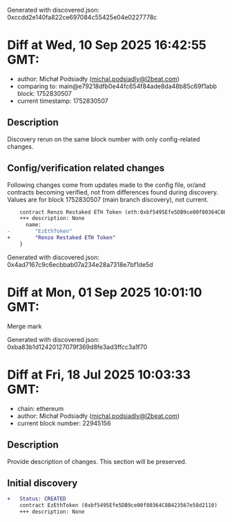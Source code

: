 Generated with discovered.json: 0xccdd2e140fa822ce697084c55425e04e0227778c

# Diff at Wed, 10 Sep 2025 16:42:55 GMT:

- author: Michał Podsiadły (<michal.podsiadly@l2beat.com>)
- comparing to: main@e79218dfb0e44fc654f84ade8da48b85c69f1abb block: 1752830507
- current timestamp: 1752830507

## Description

Discovery rerun on the same block number with only config-related changes.

## Config/verification related changes

Following changes come from updates made to the config file,
or/and contracts becoming verified, not from differences found during
discovery. Values are for block 1752830507 (main branch discovery), not current.

```diff
    contract Renzo Restaked ETH Token (eth:0xbf5495Efe5DB9ce00f80364C8B423567e58d2110) {
    +++ description: None
      name:
-        "EzEthToken"
+        "Renzo Restaked ETH Token"
    }
```

Generated with discovered.json: 0x4ad7167c9c6ecbbab07a234e28a7318e7bf1de5d

# Diff at Mon, 01 Sep 2025 10:01:10 GMT:

Merge mark

Generated with discovered.json: 0xba83b1d12420127079f369d8fe3ad3ffcc3a1f70

# Diff at Fri, 18 Jul 2025 10:03:33 GMT:

- chain: ethereum
- author: Michał Podsiadły (<michal.podsiadly@l2beat.com>)
- current block number: 22945156

## Description

Provide description of changes. This section will be preserved.

## Initial discovery

```diff
+   Status: CREATED
    contract EzEthToken (0xbf5495Efe5DB9ce00f80364C8B423567e58d2110)
    +++ description: None
```

